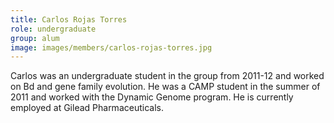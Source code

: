 ```yaml
---
title: Carlos Rojas Torres
role: undergraduate
group: alum
image: images/members/carlos-rojas-torres.jpg
---
```


Carlos was an undergraduate student in the group from 2011-12 and worked on Bd and gene family evolution. He was a CAMP student in the summer of 2011 and worked with the Dynamic Genome program. He is currently employed at Gilead Pharmaceuticals.
